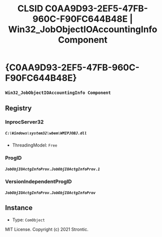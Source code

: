 ﻿---
title: "CLSID C0AA9D93-2EF5-47FB-960C-F90FC644B48E | Win32_JobObjectIOAccountingInfo Component"
excerpt: What is COM-Object CLSID C0AA9D93-2EF5-47FB-960C-F90FC644B48E?
---

# {C0AA9D93-2EF5-47FB-960C-F90FC644B48E}

### `Win32_JobObjectIOAccountingInfo Component`

## Registry


### InprocServer32

##### `C:\Windows\system32\wbem\WMIPJOBJ.dll`
* ThreadingModel: `Free`

### ProgID

##### `JobObjIOActgInfoProv.JobObjIOActgInfoProv.1`

### VersionIndependentProgID

##### `JobObjIOActgInfoProv.JobObjIOActgInfoProv`

## Instance

* Type: `ComObject`

MIT License. Copyright (c) 2021 Strontic.


